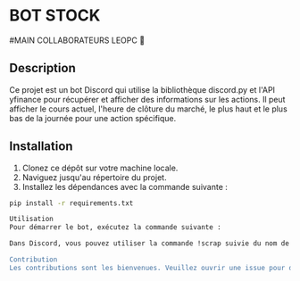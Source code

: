 # BOT STOCK 

#MAIN COLLABORATEURS LEOPC 🤝

## Description

Ce projet est un bot Discord qui utilise la bibliothèque discord.py et l'API yfinance pour récupérer et afficher des informations sur les actions. Il peut afficher le cours actuel, l'heure de clôture du marché, le plus haut et le plus bas de la journée pour une action spécifique.

## Installation

1. Clonez ce dépôt sur votre machine locale.
2. Naviguez jusqu'au répertoire du projet.
3. Installez les dépendances avec la commande suivante :

```sh
pip install -r requirements.txt

Utilisation
Pour démarrer le bot, exécutez la commande suivante :

Dans Discord, vous pouvez utiliser la commande !scrap suivie du nom de l'action pour obtenir des informations sur cette action. Par exemple :

Contribution
Les contributions sont les bienvenues. Veuillez ouvrir une issue pour discuter de la modification que vous souhaitez apporter, ou ouvrez directement une pull request.